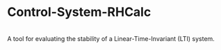 # Control-System-RHCalc
</br>
A tool for evaluating the stability of a Linear-Time-Invariant (LTI) system.
